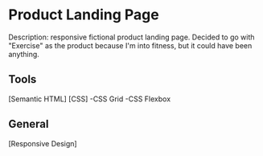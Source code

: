 # Product Landing Page

Description: responsive fictional product landing page. Decided to go with "Exercise" as the product because I'm into fitness, but it could have been anything.

## Tools
[Semantic HTML]
[CSS] 
   -CSS Grid
   -CSS Flexbox
  
## General
[Responsive Design]
  
